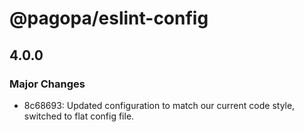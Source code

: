 # @pagopa/eslint-config

## 4.0.0

### Major Changes

- 8c68693: Updated configuration to match our current code style, switched to flat config file.
